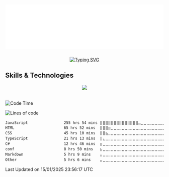 <h1 align="center">
    <a href="https://github.com/peepyk">
        <img src="/img/name.svg" alt="Peepyk"/>
    </a>
</h1>

<p align="center">
    <a href="https://github.com/peepyk">
        <img 
            src="https://readme-typing-svg.demolab.com?font=Karla&weight=800&size=32&letterSpacing=&duration=3333&pause=333&color=FFFFFF&center=true&vCenter=true&random=true&width=500&height=52&lines=JAVASCRIPT+THE+GOAT%F0%9F%94%A5;C%23%F0%9F%91%8D;HTML%F0%9F%98%90;BLENDER%F0%9F%98%B5%E2%80%8D%F0%9F%92%AB;CSS%F0%9F%98%B0;TYPESCRIPT%F0%9F%91%BB;VSCODE%F0%9F%8C%88%F0%9F%A7%8A%F0%9F%A4%97;Don't+know+how+to+exit+VIM%F0%9F%92%80;PYTHON%F0%9F%98%98;TAILWIND+%3E+CSS%F0%9F%9B%90;SQL%F0%9F%98%B1;REACT%F0%9F%98%8D;THREEJS%F0%9F%A5%B0;LENIS%F0%9F%91%BD;ARCH%E2%98%A0%EF%B8%8F%F0%9F%98%88%F0%9F%9B%90" alt="Typing SVG"
        />
    </a>
</p>

<h2>Skills & Technologies</h2>
<div align="center">
    <a href="https://github.com/peepyk">
        <img
            src="https://skillicons.dev/icons?i=htmx,html,css,js,ts,react,tailwind,vite,threejs,babel,py,opencv,mysql,npm,cs,git,github,gitlab,blender,obsidian,md,vscode,vim,arduino,raspberrypi,linux,arch,kali,bash,powershell,discord,bots&perline=16"
        />
    </a>
</div>

<br>

<!--START_SECTION:waka1-->
![Code Time](http://img.shields.io/badge/Code%20Time-444%20hrs%2040%20mins-blue)

![Lines of code](https://img.shields.io/badge/From%20Hello%20World%20I%27ve%20Written-57.3%20thousand%20lines%20of%20code-blue)


<!--END_SECTION:waka1-->

<!--START_SECTION:waka2-->

```txt
JavaScript                255 hrs 54 mins ⣿⣿⣿⣿⣿⣿⣿⣿⣿⣿⣿⣿⣿⣿⣤⣀⣀⣀⣀⣀⣀⣀⣀⣀⣀   57.55 %
HTML                      65 hrs 52 mins  ⣿⣿⣿⣶⣀⣀⣀⣀⣀⣀⣀⣀⣀⣀⣀⣀⣀⣀⣀⣀⣀⣀⣀⣀⣀   14.82 %
CSS                       45 hrs 10 mins  ⣿⣿⣦⣀⣀⣀⣀⣀⣀⣀⣀⣀⣀⣀⣀⣀⣀⣀⣀⣀⣀⣀⣀⣀⣀   10.16 %
TypeScript                21 hrs 13 mins  ⣿⣄⣀⣀⣀⣀⣀⣀⣀⣀⣀⣀⣀⣀⣀⣀⣀⣀⣀⣀⣀⣀⣀⣀⣀   04.77 %
C#                        12 hrs 46 mins  ⣶⣀⣀⣀⣀⣀⣀⣀⣀⣀⣀⣀⣀⣀⣀⣀⣀⣀⣀⣀⣀⣀⣀⣀⣀   02.87 %
conf                      8 hrs 50 mins   ⣦⣀⣀⣀⣀⣀⣀⣀⣀⣀⣀⣀⣀⣀⣀⣀⣀⣀⣀⣀⣀⣀⣀⣀⣀   01.99 %
Markdown                  5 hrs 9 mins    ⣤⣀⣀⣀⣀⣀⣀⣀⣀⣀⣀⣀⣀⣀⣀⣀⣀⣀⣀⣀⣀⣀⣀⣀⣀   01.16 %
Other                     5 hrs 6 mins    ⣤⣀⣀⣀⣀⣀⣀⣀⣀⣀⣀⣀⣀⣀⣀⣀⣀⣀⣀⣀⣀⣀⣀⣀⣀   01.15 %
```

<!--END_SECTION:waka2-->

<!--START_SECTION:waka3-->

 Last Updated on 15/01/2025 23:56:17 UTC
<!--END_SECTION:waka3-->

<!-- <details>
    <summary>
        <h2>WakaTime</h2>
    </summary>
    <p>Total time coding (SINCE MAY 10 2024)</p>
    <a href="https://wakatime.com/@2fc4c9cb-5e2f-4907-b9db-19e637b87e19" target="_blank">
        <img src="https://wakatime.com/badge/user/2fc4c9cb-5e2f-4907-b9db-19e637b87e19.svg"></img>
    </a>
    <a href="https://wakatime.com/share/@2fc4c9cb-5e2f-4907-b9db-19e637b87e19/589c7fef-7514-4a82-b788-c37d1a42de9b.svg" target="_blank">
    <img src="https://wakatime.com/share/@2fc4c9cb-5e2f-4907-b9db-19e637b87e19/589c7fef-7514-4a82-b788-c37d1a42de9b.svg" alt="WakaTime Stats"/>
    </a>
</details>

<details>
  <summary>
    <h2>Monkeytype</h2>
  </summary>
    <a href="https://monkeytype.com/profile/peepyk" target="_blank">
        <img src="/img/monkeytype.png" alt="Monkeytype Stats"/>
    </a>
</details> -->